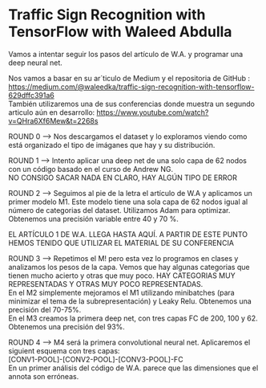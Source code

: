 # Traffic Sign Recognition with TensorFlow with Waleed Abdulla  

Vamos a intentar seguir los pasos del artículo de W.A. y programar una deep neural net.   

Nos vamos a basar en su ar´ticulo de Medium y el repositoria de GitHub : https://medium.com/@waleedka/traffic-sign-recognition-with-tensorflow-629dffc391a6    
También utilizaremos una de sus conferencias donde muestra un segundo articulo aún en desarrollo: https://www.youtube.com/watch?v=QHra6Xf6Mew&t=2268s    


ROUND 0 --> Nos descargamos el dataset y lo exploramos viendo como está organizado el tipo de imáganes que hay y su distribución.  


ROUND 1 --> Intento aplicar una deep net de una solo capa de 62 nodos con un código basado en el curso de Andrew NG.  
NO CONSIGO SACAR NADA EN CLARO, HAY ALGÚN TIPO DE ERROR  


ROUND 2 --> Seguimos al pie de la letra el artículo de W.A y aplicamos un primer modelo M1. Este modelo tiene una sola capa de 62 nodos igual al número de categorias del dataset. Utilizamos Adam para optimizar. Obtenemos una precisión variable entre 40 y 70 %.  


EL ARTÍCULO 1 DE W.A. LLEGA HASTA AQUÍ. A PARTIR DE ESTE PUNTO HEMOS TENIDO QUE UTILIZAR EL MATERIAL DE SU CONFERENCIA  


ROUND 3 --> Repetimos el M! pero esta vez lo programos en clases y analizamos los pesos de la capa. Vemos que hay algunas categorias que tienen mucho acierto y otras que muy poco. HAY CATEGORIAS MUY REPRESENTADAS Y OTRAS MUY POCO REPRESENTADAS.   
En el M2 simplemente mejoramos el M1 utilizando minibatches (para minimizar el tema de la subrepresentación) y Leaky Relu. Obtenemos una precisión del 70-75%.    
En el M3 creamos la primera deep net, con tres capas FC de 200, 100 y 62. Obtenemos una precisión del 93%.  


ROUND 4 --> M4 será la primera convolutional neural net. Aplicaremos el siguient esquema con tres capas:  
[CONV1-POOL]-[CONV2-POOL]-[CONV3-POOL]-FC  
En un primer análisis del código de W.A. parece que las dimensiones que el annota son erróneas.
